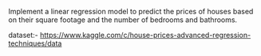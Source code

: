 Implement a linear regression model to predict the prices of houses based on their square footage and the number of bedrooms and bathrooms.

dataset:- https://www.kaggle.com/c/house-prices-advanced-regression-techniques/data
